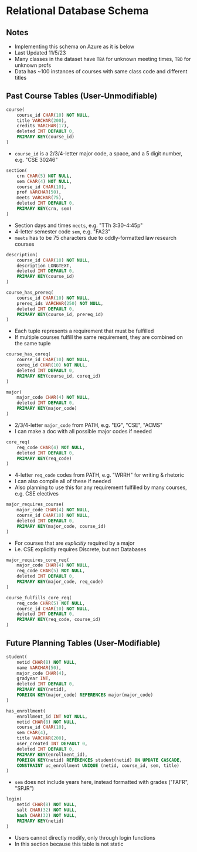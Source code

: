 # Relational Database Schema

## Notes
 - Implementing this schema on Azure as it is below
 - Last Updated 11/5/23
 - Many classes in the dataset have `TBA` for unknown meeting times, `TBD` for unknown profs
 - Data has ~100 instances of courses with same class code and different titles

## Past Course Tables (User-Unmodifiable)

```SQL
course(
    course_id CHAR(10) NOT NULL,
    title VARCHAR(200),
    credits VARCHAR(17),
    deleted INT DEFAULT 0,
    PRIMARY KEY(course_id)
)
```
 - `course_id` is a 2/3/4-letter major code, a space, and a 5 digit number, e.g. "CSE 30246"

```SQL
section(
    crn CHAR(5) NOT NULL,
    sem CHAR(4) NOT NULL,
    course_id CHAR(10),
    prof VARCHAR(50),
    meets VARCHAR(75),
    deleted INT DEFAULT 0,
    PRIMARY KEY(crn, sem)
)
```
 - Section days and times `meets`, e.g. "TTh 3:30-4:45p"
 - 4-letter semester code `sem`, e.g. "FA23"
 - `meets` has to be 75 characters due to oddly-formatted law research courses

```SQL
description(
    course_id CHAR(10) NOT NULL,
    description LONGTEXT,
    deleted INT DEFAULT 0,
    PRIMARY KEY(course_id)
)
```

```SQL
course_has_prereq(
    course_id CHAR(10) NOT NULL,
    prereq_ids VARCHAR(250) NOT NULL,
    deleted INT DEFAULT 0,
    PRIMARY KEY(course_id, prereq_id)
)
```
 - Each tuple represents a requirement that must be fulfilled
 - If multiple courses fulfill the same requirement, they are combined on the same tuple

```SQL
course_has_coreq(
    course_id CHAR(10) NOT NULL,
    coreq_id CHAR(10) NOT NULL,
    deleted INT DEFAULT 0,
    PRIMARY KEY(course_id, coreq_id)
)
```

```SQL
major(
    major_code CHAR(4) NOT NULL,
    deleted INT DEFAULT 0,
    PRIMARY KEY(major_code)
)
```
 - 2/3/4-letter `major_code` from PATH, e.g. "EG", "CSE", "ACMS"
 - I can make a doc with all possible major codes if needed

```SQL
core_req(
    req_code CHAR(4) NOT NULL,
    deleted INT DEFAULT 0,
    PRIMARY KEY(req_code)
)
```
 - 4-letter `req_code` codes from PATH, e.g. "WRRH" for writing & rhetoric
 - I can also compile all of these if needed
 - Also planning to use this for any requirement fulfilled by many courses, e.g. CSE electives

```SQL
major_requires_course(
    major_code CHAR(4) NOT NULL,
    course_id CHAR(10) NOT NULL,
    deleted INT DEFAULT 0,
    PRIMARY KEY(major_code, course_id)
)
```
 - For courses that are *explicitly* required by a major
 - i.e. CSE explicitly requires Discrete, but not Databases

```SQL
major_requires_core_req(
    major_code CHAR(4) NOT NULL,
    req_code CHAR(5) NOT NULL,
    deleted INT DEFAULT 0,
    PRIMARY KEY(major_code, req_code)
)
```

```SQL
course_fulfills_core_req(
    req_code CHAR(5) NOT NULL, 
    course_id CHAR(10) NOT NULL, 
    deleted INT DEFAULT 0,
    PRIMARY KEY(req_code, course_id)
)
```

## Future Planning Tables (User-Modifiable)

```SQL
student(
    netid CHAR(8) NOT NULL, 
    name VARCHAR(50), 
    major_code CHAR(4), 
    gradyear INT, 
    deleted INT DEFAULT 0,
    PRIMARY KEY(netid),
    FOREIGN KEY(major_code) REFERENCES major(major_code)
)
```

```SQL
has_enrollment(
    enrollment_id INT NOT NULL, 
    netid CHAR(8) NOT NULL, 
    course_id CHAR(10), 
    sem CHAR(4), 
    title VARCHAR(200), 
    user_created INT DEFAULT 0, 
    deleted INT DEFAULT 0, 
    PRIMARY KEY(enrollment_id), 
    FOREIGN KEY(netid) REFERENCES student(netid) ON UPDATE CASCADE,
    CONSTRAINT uc_enrollment UNIQUE (netid, course_id, sem, title)
)
```
 - `sem` does not include years here, instead formatted with grades ("FAFR", "SPJR")

```SQL
login(
    netid CHAR(8) NOT NULL, 
    salt CHAR(32) NOT NULL, 
    hash CHAR(32) NOT NULL,
    PRIMARY KEY(netid)
)
```
 - Users cannot directly modify, only through login functions
 - In this section because this table is not static
